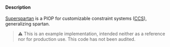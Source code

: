 #### Description 

[Superspartan](https://eprint.iacr.org/2023/552.pdf) is a PIOP for customizable constraint systems ([CCS](https://eprint.iacr.org/2023/552.pdf)), generalizing spartan.

> :warning: This is an example implementation, intended neither as a reference nor for production use. This code has not been audited.
